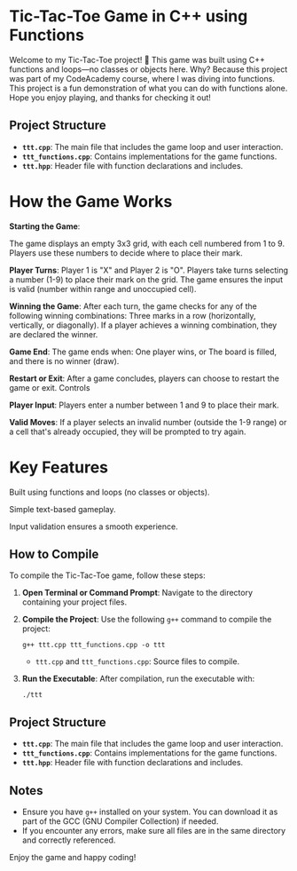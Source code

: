 # Tic-Tac-Toe Game in C++ using Functions
 Welcome to my Tic-Tac-Toe project! 🎉 This game was built using C++ functions and loops—no classes or objects here. Why? Because this project was part of my CodeAcademy course, where I was diving into functions.  This project is a fun demonstration of what you can do with functions alone. Hope you enjoy playing, and thanks for checking it out!

## Project Structure
- **`ttt.cpp`**: The main file that includes the game loop and user interaction.
- **`ttt_functions.cpp`**: Contains implementations for the game functions.
- **`ttt.hpp`**: Header file with function declarations and includes.

# How the Game Works
**Starting the Game**:

The game displays an empty 3x3 grid, with each cell numbered from 1 to 9.
Players use these numbers to decide where to place their mark.

**Player Turns**:
Player 1 is "X" and Player 2 is "O".
Players take turns selecting a number (1-9) to place their mark on the grid.
The game ensures the input is valid (number within range and unoccupied cell).

**Winning the Game**:
After each turn, the game checks for any of the following winning combinations:
Three marks in a row (horizontally, vertically, or diagonally).
If a player achieves a winning combination, they are declared the winner.

**Game End**:
The game ends when:
One player wins, or
The board is filled, and there is no winner (draw).

**Restart or Exit**:
After a game concludes, players can choose to restart the game or exit.
Controls

**Player Input**:
Players enter a number between 1 and 9 to place their mark.

**Valid Moves**:
If a player selects an invalid number (outside the 1-9 range) or a cell that's already occupied, they will be prompted to try again.

# Key Features

Built using functions and loops (no classes or objects).

Simple text-based gameplay.

Input validation ensures a smooth experience.



## How to Compile

To compile the Tic-Tac-Toe game, follow these steps:

1. **Open Terminal or Command Prompt**: Navigate to the directory containing your project files.

2. **Compile the Project**: Use the following `g++` command to compile the project:

    ```
    g++ ttt.cpp ttt_functions.cpp -o ttt
    ```

    - `ttt.cpp` and `ttt_functions.cpp`: Source files to compile.
   

3. **Run the Executable**: After compilation, run the executable with:

    ```
    ./ttt
    ```

## Project Structure
- **`ttt.cpp`**: The main file that includes the game loop and user interaction.
- **`ttt_functions.cpp`**: Contains implementations for the game functions.
- **`ttt.hpp`**: Header file with function declarations and includes.

## Notes
- Ensure you have `g++` installed on your system. You can download it as part of the GCC (GNU Compiler Collection) if needed.
- If you encounter any errors, make sure all files are in the same directory and correctly referenced.

Enjoy the game and happy coding!
